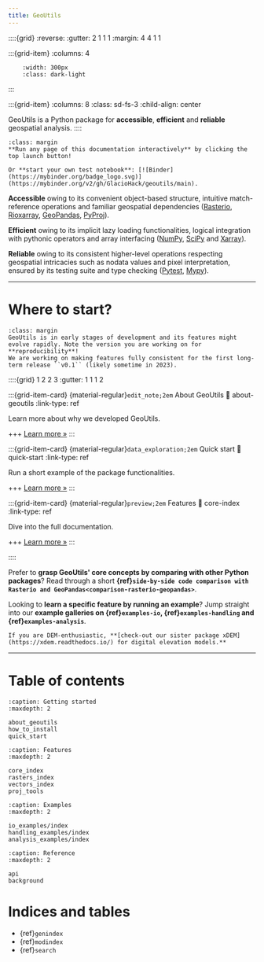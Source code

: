 ```yaml
---
title: GeoUtils
---
```


::::{grid}
:reverse:
:gutter: 2 1 1 1
:margin: 4 4 1 1

:::{grid-item}
:columns: 4

```{image} ./_static/logo_only.png
    :width: 300px
    :class: dark-light
```
:::

:::{grid-item}
:columns: 8
:class: sd-fs-3
:child-align: center

GeoUtils is a Python package for **accessible**, **efficient** and **reliable** geospatial analysis.
::::

```{tip}
:class: margin
**Run any page of this documentation interactively** by clicking the top launch button!

Or **start your own test notebook**: [![Binder](https://mybinder.org/badge_logo.svg)](https://mybinder.org/v2/gh/GlacioHack/geoutils/main).
```

**Accessible** owing to its convenient object-based structure, intuitive match-reference operations and familiar geospatial dependencies
([Rasterio](https://rasterio.readthedocs.io/en/latest/), [Rioxarray](https://corteva.github.io/rioxarray/stable/),
[GeoPandas](https://geopandas.org/en/stable/docs.html), [PyProj](https://pyproj4.github.io/pyproj/stable/index.html)).

**Efficient** owing to its implicit lazy loading functionalities, logical integration with pythonic operators and array interfacing
([NumPy](https://numpy.org/doc/stable/), [SciPy](https://docs.scipy.org/doc/scipy/) and [Xarray](https://docs.xarray.dev/en/stable/)).

**Reliable** owing to its consistent higher-level operations respecting geospatial intricacies such as nodata values and pixel interpretation, ensured by
its testing suite and type checking ([Pytest](https://docs.pytest.org/en/7.2.x/), [Mypy](https://mypy-lang.org/)).

----------------

# Where to start?

```{important}
:class: margin
GeoUtils is in early stages of development and its features might evolve rapidly. Note the version you are working on for
**reproducibility**!
We are working on making features fully consistent for the first long-term release ``v0.1`` (likely sometime in 2023).
```

::::{grid} 1 2 2 3
:gutter: 1 1 1 2

:::{grid-item-card} {material-regular}`edit_note;2em` About GeoUtils
:link: about-geoutils
:link-type: ref

Learn more about why we developed GeoUtils.

+++
[Learn more »](about_geoutils)
:::

:::{grid-item-card} {material-regular}`data_exploration;2em` Quick start
:link: quick-start
:link-type: ref

Run a short example of the package functionalities.

+++
[Learn more »](quick_start)
:::

:::{grid-item-card} {material-regular}`preview;2em` Features
:link: core-index
:link-type: ref

Dive into the full documentation.

+++
[Learn more »](core_index)
:::

::::

Prefer to **grasp GeoUtils' core concepts by comparing with other Python packages**? Read through a short **{ref}`side-by-side code comparison with Rasterio and GeoPandas<comparison-rasterio-geopandas>`**.

Looking to **learn a specific feature by running an example**? Jump straight into our **example galleries on {ref}`examples-io`, {ref}`examples-handling` and {ref}`examples-analysis`**.


```{seealso}
If you are DEM-enthusiastic, **[check-out our sister package xDEM](https://xdem.readthedocs.io/) for digital elevation models.**
```
----------------

# Table of contents

```{toctree}
:caption: Getting started
:maxdepth: 2

about_geoutils
how_to_install
quick_start
```

```{toctree}
:caption: Features
:maxdepth: 2

core_index
rasters_index
vectors_index
proj_tools
```

```{toctree}
:caption: Examples
:maxdepth: 2

io_examples/index
handling_examples/index
analysis_examples/index
```

```{toctree}
:caption: Reference
:maxdepth: 2

api
background
```

# Indices and tables

- {ref}`genindex`
- {ref}`modindex`
- {ref}`search`
